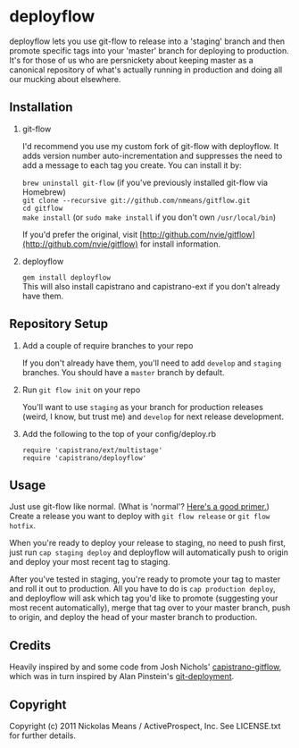 deployflow
==========

deployflow lets you use git-flow to release into a 'staging' branch and then promote specific 
tags into your 'master' branch for deploying to production. It's for those of us who are
persnickety about keeping master as a canonical repository of what's actually running in 
production and doing all our mucking about elsewhere.

Installation
------------

1.  git-flow

    I'd recommend you use my custom fork of git-flow with deployflow. It adds
    version number auto-incrementation and suppresses the need to add a message
    to each tag you create. You can install it by:

    `brew uninstall git-flow` (if you've previously installed git-flow via Homebrew)  
    `git clone --recursive git://github.com/nmeans/gitflow.git`  
    `cd gitflow`  
    `make install` (or `sudo make install` if you don't own `/usr/local/bin`)  

    If you'd prefer the original, visit [http://github.com/nvie/gitflow](http://github.com/nvie/gitflow)
    for install information.

2.  deployflow 

    `gem install deployflow`  
    This will also install capistrano and capistrano-ext if you don't already have them.

Repository Setup
----------------

1.  Add a couple of require branches to your repo

    If you don't already have them, you'll need to add `develop` and `staging` branches. You should have a `master` branch by default.

2.  Run `git flow init` on your repo

    You'll want to use `staging` as your branch for production releases (weird, I know, but trust me)
    and `develop` for next release development.

3.  Add the following to the top of your config/deploy.rb

    `require 'capistrano/ext/multistage'`  
    `require 'capistrano/deployflow'`  

Usage
-----

Just use git-flow like normal. (What is 'normal'? 
[Here's a good primer.](http://jeffkreeftmeijer.com/2010/why-arent-you-using-git-flow/)) 
Create a release you want to deploy with `git flow release` or `git flow hotfix`.

When you're ready to deploy your release to staging, no need to push first, just run `cap staging deploy` and
deployflow will automatically push to origin and deploy your most recent tag to staging.

After you've tested in staging, you're ready to promote your tag to master and roll it out to production. All
you have to do is `cap production deploy`, and deployflow will ask which tag you'd like to promote (suggesting
your most recent automatically), merge that tag over to your master branch, push to origin, and deploy the head
of your master branch to production.

Credits
-------

Heavily inspired by and some code from Josh Nichols' [capistrano-gitflow](https://github.com/technicalpickles/capistrano-gitflow),
which was in turn inspired by Alan Pinstein's [git-deployment](https://github.com/apinstein/git-deployment).

Copyright
---------

Copyright (c) 2011 Nickolas Means / ActiveProspect, Inc. See LICENSE.txt for further details.
